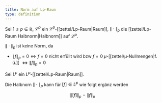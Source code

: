 ```yaml
---
title: Norm auf Lp-Raum
type: definition
---
```


Sei $1 \le p \in \mathbb{R}$, $\mathcal{L}^p$ ein $\mathcal{L}^p$-[[zettel/Lp-Raum|Raum]], $\|\cdot\|_p$ die [[zettel/Lp-Raum Halbnorm|Halbnorm]] auf $\mathcal{L}^p$.

$\|\cdot\|_p$ ist keine Norm, da
- $\|f\|_p = 0 \iff f = 0$ nicht erfüllt wird bzw $f = 0$ $\mu$-[[zettel/μ-Nullmengen|f. ü.]] $\iff \|f\|_p = 0$

Sei $L^p$ ein $L^p$-[[zettel/Lp-Raum|Raum]].

Die Halbnorn $\|\cdot\|_p$ kann für $[f] \in L^p$ wie folgt ergänz werden

$$
	\|[f]\|_p = \|f\|_p
$$